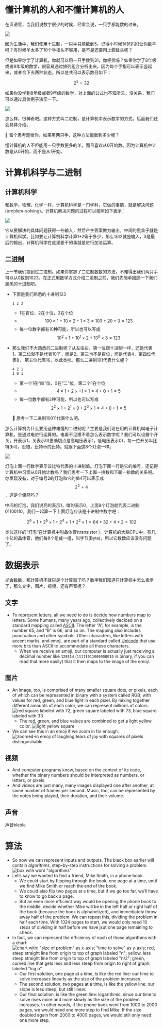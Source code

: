 # 懂计算机的人和不懂计算机的人

在汉语里，当我们说数字很少的时候，经常会说，一只手都能数的过来。

![](../.gitbook/assets/right_hand_with_numbers.png)

因为生活中，我们使用十进制，一只手只能数到5。记得小时候爸爸妈妈让你数羊吗？有时候羊太多了10个手指头不够用，是不是还要用上脚趾头呢？

但是如果你学了计算机，你就可以用一只手数到31，你相信吗？如果你学了8年级或者9年级的数学，很容易通过排列组合分析出来。因为每个手指可以表示竖起来，或者合下去两种状态，所以总共可以表示数目如下：

$$
2^5 = 32
$$

如果你没学到8年级或者9年级的数学，对上面的公式也不知所云，没关系，我们可以通过具体例子演示一下。

![](../.gitbook/assets/binary-fingers.png)

怎么样，很神奇吧。这种方式叫二进制，是计算机中表示数字的方式。后面我们还会具体介绍。

🤔 留个思考题给你，如果用两只手，这种方法能数到多少呢？

懂计算机的人不但能用一只手数更多的羊，而且喜欢从0开始数。因为计算机中计数是从0开始，而不是从1开始。

# 计算机科学与二进制

## 计算机科学

和数学，物理，化学一样，计算机科学是一门学科，它做的事情，就是解决问题\(problem-solving\)。计算机解决问题的过程可以按照如下表示：

![](../.gitbook/assets/input-output.png)

它从要解决的具体问题获得一些输入，然后产生答案做为输出。中间的黑盒子就是计算机科学。比如要让计算机科学计算1+2等于多少，那么1和2就是输入，3是最后的输出，计算机科学在这里要干的事就是进行加法运算。

## 二进制

上一节我们提到过二进制。如果你掌握了二进制数数的方法，不难得出我们两只手可以从0数到1023。在正式用数学方式介绍二进制之前，我们先简单回顾一下我们熟悉的十进制吧。

* 下面是我们熟悉的十进制123

  ```text
  1 2 3
  ```

  * 1在百位，2在十位，3在个位
  * $$100 \times 1 + 10 \times 2 + 1 \times 3 = 100 + 20 + 3 = 123$$ 
  * 每一位数字都有10种可能，所以也可以写成 $$10^2 \times 1 + 10^1 \times 2 + 10^0 \times 3 = 123$$ 

* 那么我们不大熟悉的二进制呢？从左往右，第一位跟十进制一样，还是代表1。第二位就不是代表10了，而是2。第三也不是百位，而是代表4，第四位代表8， 第五位代表16，以此类推。那么二进制101代表什么呢？

  ```text
  4 2 1
  1 0 1
  ```

  * 第一个1在“四”位，0在“二”位，第二个1在个位
  * $$4 \times 1 + 2 \times + 1 \times 1 = 4 + 0 + 1 = 5$$ 
  * 每一位数字都有2种可能，所以也可以写成 $$2^2 \times 1 + 2^1 \times 0 + 2^0 \times 1 = 4 +0+1 = 5$$ 

  🤔 思考一下二进制10011代表什么吧。

那么计算机为什么要用这种难懂的二进制呢？主要是我们现在用的计算机叫电子计算机，是通过电进行运算的。电看不见摸不着怎么表示数字呢？我们可以设置个开关，开表示1，关表示0\(更确切点是高电压表示1，低电压表示0\)，每一位开关叫比特\(bit\)，没错，比特币的比特。就跟下面这8个灯泡一样。

![](../.gitbook/assets/light.png)

灯泡上面一行数字表示该比特代表的十进制值。灯泡下面一行是它的编号，还记得计算机中习惯从0开始计数吗？我们思考一下上面一排数和下面一排数的关系吧。你发现没有，对于编号2的灯泡和它的值4可以表示成 $$2^2 = 4$$ ，这是个偶然吗？

中间的灯泡，我们说亮的表示1，暗的表示0，上面8个灯泡就代表二进制01100110。我们一起算一下上面灯泡应该是十进制中数字吧：

$$
2^6 \times 1 + 2^5 \times 1 + 2^4 \times 1 + 2^2 \times 1 = 64 + 32 + 4 + 2 = 102
$$

类似这样的”灯泡“在计算机中叫晶体管\(transistor \)，计算机的大脑CPU中，有几十亿的晶体管，他们每8个组成一组，叫字节\(Byte\)，所以它数数应该没有问题了。

# 数据表示

光会数数，那计算机不就只是个计算器了吗？数字我们知道在计算机中怎么表示了，那么文字，图片，视频，还有声音呢？

## 文字

* To represent letters, all we need to do is decide how numbers map to letters. Some humans, many years ago, collectively decided on a standard mapping called [ASCII](https://en.wikipedia.org/wiki/ASCII). The letter “A”, for example, is the number 65, and “B” is 66, and so on. The mapping also includes punctuation and other symbols. Other characters, like letters with accent marks, and emoji, are part of a standard called [Unicode](https://en.wikipedia.org/wiki/Unicode) that use more bits than ASCII to accommodate all these characters.
  * When we receive an emoji, our computer is actually just receiving a decimal number like `128514` \(`11111011000000010` in binary, if you can read that more easily\) that it then maps to the image of the emoji.

## 图片

* An image, too, is comprised of many smaller square dots, or pixels, each of which can be represented in binary with a system called RGB, with values for red, green, and blue light in each pixel. By mixing together different amounts of each color, we can represent millions of colors: ![red square labeled with 72, green square labeled with 73, blue square labeled with 33](https://cs50.harvard.edu/college/notes/0/rgb.png)
  * The red, green, and blue values are combined to get a light yellow color: ![light yellow square](https://cs50.harvard.edu/college/notes/0/rgb_combined.png)
* We can see this in an emoji if we zoom in far enough: ![zoomed-in emoji of laughing tears of joy with squares of pixels distinguishable](https://cs50.harvard.edu/college/notes/0/emoji_zoomed.png)

## 视频

* And computer programs know, based on the context of its code, whether the binary numbers should be interpreted as numbers, or letters, or pixels.
* And videos are just many, many images displayed one after another, at some number of frames per second. Music, too, can be represented by the notes being played, their duration, and their volume.

## 声音

声音blabla

# 算法

* So now we can represent inputs and outputs. The black box earlier will contain _algorithms_, step-by-step instructions for solving a problem: ![box with word &quot;algorithms&quot;](https://cs50.harvard.edu/college/notes/0/algorithms.png)
* Let’s say we wanted to find a friend, Mike Smith, in a phone book.
  * We could start by flipping through the book, one page at a time, until we find Mike Smith or reach the end of the book.
  * We could also flip two pages at a time, but if we go too far, we’ll have to know to go back a page.
  * But an even more efficient way would be opening the phone book to the middle, decide whether Mike will be in the left half or right half of the book \(because the book is alphabetized\), and immediately throw away half of the problem. We can repeat this, dividing the problem in half each time. With 1024 pages to start, we would only need 10 steps of dividing in half before we have jsut one page remaining to check.
* In fact, we can represent the efficiency of each of those algorithms with a chart: ![chart with: &quot;size of problem&quot; as x-axis; &quot;time to solve&quot; as y-axis; red, steep straight line from origin to top of graph labeled &quot;n&quot;; yellow, less steep straight line from origin to top of graph labeled &quot;n/2&quot;; green, curved line that gets less and less steep from origin to right of graph labeled &quot;log n&quot;](https://cs50.harvard.edu/college/notes/0/running_time.png)
  * Our first solution, one page at a time, is like the red line: our time to solve increases linearly as the size of the problem increases.
  * The second solution, two pages at a time, is like the yellow line: our slope is less steep, but still linear.
  * Our final solution, is like the green line: logarithmic, since our time to solve rises more and more slowly as the size of the problem increases. In other words, if the phone book went from 1000 to 2000 pages, we would need one more step to find Mike. If the size doubled again from 2000 to 4000 pages, we would still only need one more step.


